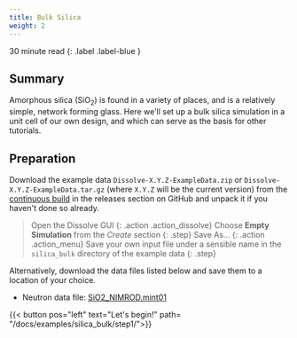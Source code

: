 ```yaml
---
title: Bulk Silica
weight: 2
---
```


30 minute read
{: .label .label-blue }

## Summary

Amorphous silica (SiO<sub>2</sub>) is found in a variety of places, and is a relatively simple, network forming glass. Here we'll set up a bulk silica simulation in a unit cell of our own design, and which can serve as the basis for other tutorials.

## Preparation

Download the example data `Dissolve-X.Y.Z-ExampleData.zip` or `Dissolve-X.Y.Z-ExampleData.tar.gz` (where `X.Y.Z` will be the current version) from the [continuous build](https://github.com/trisyoungs/dissolve/releases/tag/continuous) in the releases section on GitHub and unpack it if you haven't done so already.

> Open the Dissolve GUI
{: .action .action_dissolve}
> Choose **Empty Simulation** from the _Create_ section
{: .step}
> Save As...
{: .action .action_menu}
> Save your own input file under a sensible name in the `silica_bulk` directory of the example data
{: .step}

Alternatively, download the data files listed below and save them to a location of your choice.

- Neutron data file: [SiO2_NIMROD.mint01](https://raw.githubusercontent.com/trisyoungs/dissolve/develop/examples/silica_bulk/data/SiO2_NIMROD.mint01)

{{< button pos="left" text="Let's begin!" path= "/docs/examples/silica_bulk/step1/">}}
